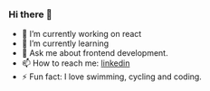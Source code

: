 ### Hi there 👋

<!--
**rohitgawade1/rohitgawade1** is a ✨ _special_ ✨ repository because its `README.md` (this file) appears on your GitHub profile.

Here are some ideas to get you started:
-->
- 🔭 I’m currently working on react
- 🌱 I’m currently learning 
- 💬 Ask me about frontend development.
- 📫 How to reach me: <a href="https://www.linkedin.com/in/rohitgawade/">linkedin</a>
- ⚡ Fun fact: I love swimming, cycling and coding.

